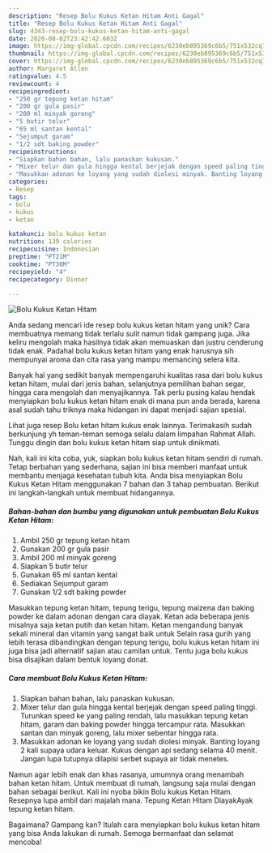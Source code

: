 ```yaml
---
description: "Resep Bolu Kukus Ketan Hitam Anti Gagal"
title: "Resep Bolu Kukus Ketan Hitam Anti Gagal"
slug: 4343-resep-bolu-kukus-ketan-hitam-anti-gagal
date: 2020-08-02T23:42:42.603Z
image: https://img-global.cpcdn.com/recipes/6230eb895369c6b5/751x532cq70/bolu-kukus-ketan-hitam-foto-resep-utama.jpg
thumbnail: https://img-global.cpcdn.com/recipes/6230eb895369c6b5/751x532cq70/bolu-kukus-ketan-hitam-foto-resep-utama.jpg
cover: https://img-global.cpcdn.com/recipes/6230eb895369c6b5/751x532cq70/bolu-kukus-ketan-hitam-foto-resep-utama.jpg
author: Margaret Allen
ratingvalue: 4.5
reviewcount: 4
recipeingredient:
- "250 gr tepung ketan hitam"
- "200 gr gula pasir"
- "200 ml minyak goreng"
- "5 butir telur"
- "65 ml santan kental"
- "Sejumput garam"
- "1/2 sdt baking powder"
recipeinstructions:
- "Siapkan bahan bahan, lalu panaskan kukusan."
- "Mixer telur dan gula hingga kental berjejak dengan speed paling tinggi. Turunkan speed ke yang paling rendah, lalu masukkan tepung ketan hitam, garam dan baking powder hingga tercampur rata. Masukkan santan dan minyak goreng, lalu mixer sebentar hingga rata."
- "Masukkan adonan ke loyang yang sudah diolesi minyak. Banting loyang 2 kali supaya udara keluar. Kukus dengan api sedang selama 40 menit. Jangan lupa tutupnya dilapisi serbet supaya air tidak menetes."
categories:
- Resep
tags:
- bolu
- kukus
- ketan

katakunci: bolu kukus ketan 
nutrition: 139 calories
recipecuisine: Indonesian
preptime: "PT21M"
cooktime: "PT30M"
recipeyield: "4"
recipecategory: Dinner

---
```



![Bolu Kukus Ketan Hitam](https://img-global.cpcdn.com/recipes/6230eb895369c6b5/751x532cq70/bolu-kukus-ketan-hitam-foto-resep-utama.jpg)

Anda sedang mencari ide resep bolu kukus ketan hitam yang unik? Cara membuatnya memang tidak terlalu sulit namun tidak gampang juga. Jika keliru mengolah maka hasilnya tidak akan memuaskan dan justru cenderung tidak enak. Padahal bolu kukus ketan hitam yang enak harusnya sih mempunyai aroma dan cita rasa yang mampu memancing selera kita.

Banyak hal yang sedikit banyak mempengaruhi kualitas rasa dari bolu kukus ketan hitam, mulai dari jenis bahan, selanjutnya pemilihan bahan segar, hingga cara mengolah dan menyajikannya. Tak perlu pusing kalau hendak menyiapkan bolu kukus ketan hitam enak di mana pun anda berada, karena asal sudah tahu triknya maka hidangan ini dapat menjadi sajian spesial.

Lihat juga resep Bolu ketan hitam kukus enak lainnya. Terimakasih sudah berkunjung yh teman-teman semoga selalu dalam limpahan Rahmat Allah. Tunggu dingin dan bolu kukus ketan hitam siap untuk dinikmati.


Nah, kali ini kita coba, yuk, siapkan bolu kukus ketan hitam sendiri di rumah. Tetap berbahan yang sederhana, sajian ini bisa memberi manfaat untuk membantu menjaga kesehatan tubuh kita. Anda bisa menyiapkan Bolu Kukus Ketan Hitam menggunakan 7 bahan dan 3 tahap pembuatan. Berikut ini langkah-langkah untuk membuat hidangannya.

<!--inarticleads1-->

##### Bahan-bahan dan bumbu yang digunakan untuk pembuatan Bolu Kukus Ketan Hitam:

1. Ambil 250 gr tepung ketan hitam
1. Gunakan 200 gr gula pasir
1. Ambil 200 ml minyak goreng
1. Siapkan 5 butir telur
1. Gunakan 65 ml santan kental
1. Sediakan Sejumput garam
1. Gunakan 1/2 sdt baking powder


Masukkan tepung ketan hitam, tepung terigu, tepung maizena dan baking powder ke dalam adonan dengan cara diayak. Ketan ada beberapa jenis misalnya saja ketan putih dan ketan hitam. Ketan mengandung banyak sekali mineral dan vitamin yang sangat baik untuk Selain rasa gurih yang lebih terasa dibandingkan dengan tepung terigu, bolu kukus ketan hitam ini juga bisa jadi alternatif sajian atau camilan untuk. Tentu juga bolu kukus bisa disajikan dalam bentuk loyang donat. 

<!--inarticleads2-->

##### Cara membuat Bolu Kukus Ketan Hitam:

1. Siapkan bahan bahan, lalu panaskan kukusan.
1. Mixer telur dan gula hingga kental berjejak dengan speed paling tinggi. Turunkan speed ke yang paling rendah, lalu masukkan tepung ketan hitam, garam dan baking powder hingga tercampur rata. Masukkan santan dan minyak goreng, lalu mixer sebentar hingga rata.
1. Masukkan adonan ke loyang yang sudah diolesi minyak. Banting loyang 2 kali supaya udara keluar. Kukus dengan api sedang selama 40 menit. Jangan lupa tutupnya dilapisi serbet supaya air tidak menetes.


Namun agar lebih enak dan khas rasanya, umumnya orang menambah bahan ketan hitam. Untuk membuat di rumah, langsung saja mulai dengan bahan sebagai berikut. Kali ini nyoba bikin Bolu kukus Ketan Hitam. Resepnya lupa ambil dari majalah mana. Tepung Ketan Hitam DiayakAyak tepung ketan hitam. 

Bagaimana? Gampang kan? Itulah cara menyiapkan bolu kukus ketan hitam yang bisa Anda lakukan di rumah. Semoga bermanfaat dan selamat mencoba!
